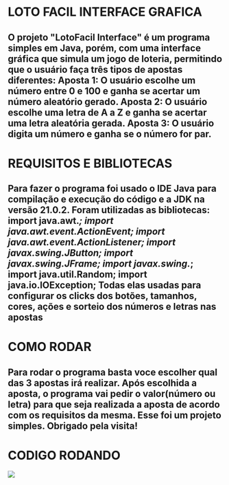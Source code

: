 # LOTO FACIL INTERFACE GRAFICA
O projeto "LotoFacil Interface" é um programa simples em Java, porém, com uma interface gráfica que simula um jogo de loteria, permitindo que o usuário faça três tipos de apostas diferentes: Aposta 1: O usuário escolhe um número entre 0 e 100 e ganha se acertar um número aleatório gerado. Aposta 2: O usuário escolhe uma letra de A a Z e ganha se acertar uma letra aleatória gerada. Aposta 3: O usuário digita um número e ganha se o número for par.
------------------------------------------------------------------------------------------------------------------------------
# REQUISITOS E BIBLIOTECAS
Para fazer o programa foi usado o IDE Java para compilação e execução do código e a JDK na versão 21.0.2. Foram utilizadas as bibliotecas: import java.awt.*;
  import java.awt.event.ActionEvent;
  import java.awt.event.ActionListener;
  import javax.swing.JButton;
  import javax.swing.JFrame;
  import javax.swing.*;
  import java.util.Random;
  import java.io.IOException;
  Todas elas usadas para configurar os clicks dos botões, tamanhos, cores, ações e sorteio dos números e letras nas apostas
---------------------------------------------------------------------------------------------------------------------------
# COMO RODAR
Para rodar o programa basta voce escolher qual das 3 apostas irá realizar. Após escolhida a aposta, o programa vai pedir o valor(número ou letra) para que seja realizada a aposta de acordo com os requisitos da mesma. Esse foi um projeto simples. Obrigado pela visita!
-----------------------------------------------------------------------------------------------
# CODIGO RODANDO
<img src="Menu/scr/Interface.gif">
